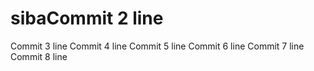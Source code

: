 # sibaCommit 2 line
Commit 3 line
Commit 4 line
Commit 5 line
Commit 6 line
Commit 7 line
Commit 8 line
